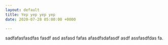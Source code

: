 ```yaml
---
layout: default
title: Yep yep yep yep
date: 2020-07-28 05:00:00 +0000

---
```

sadfafasfasdfas fasdf asd asfasd fafas afasdfsdafasdf asdf assfasdfdas fa.
